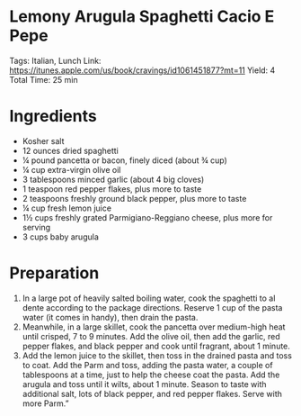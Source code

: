 # Lemony Arugula Spaghetti Cacio E Pepe

Tags: Italian, Lunch
Link: https://itunes.apple.com/us/book/cravings/id1061451877?mt=11
Yield: 4
Total Time: 25 min

# Ingredients

- Kosher salt
- 12 ounces dried spaghetti
- ¼ pound pancetta or bacon, finely diced (about ¾ cup)
- ¼ cup extra-virgin olive oil
- 3 tablespoons minced garlic (about 4 big cloves)
- 1 teaspoon red pepper flakes, plus more to taste
- 2 teaspoons freshly ground black pepper, plus more to taste
- ¼ cup fresh lemon juice
- 1½ cups freshly grated Parmigiano-Reggiano cheese, plus more for serving
- 3 cups baby arugula

# Preparation

1. In a large pot of heavily salted boiling water, cook the spaghetti to al dente according to the package directions. Reserve 1 cup of the pasta water (it comes in handy), then drain the pasta.
2. Meanwhile, in a large skillet, cook the pancetta over medium-high heat until crisped, 7 to 9 minutes. Add the olive oil, then add the garlic, red pepper flakes, and black pepper and cook until fragrant, about 1 minute.
3. Add the lemon juice to the skillet, then toss in the drained pasta and toss to coat. Add the Parm and toss, adding the pasta water, a couple of tablespoons at a time, just to help the cheese coat the pasta. Add the arugula and toss until it wilts, about 1 minute. Season to taste with additional salt, lots of black pepper, and red pepper flakes. Serve with more Parm.”